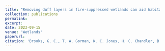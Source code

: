 ```yaml
---
title: "Removing duff layers in fire-suppressed wetlands can aid habitat restoration efforts"
collection: publications
permalink: 
excerpt:
date: 2023-09-15
venue: 'Wetlands'
paperurl: 
citation: 'Brooks, G. C., T. A. Gorman, K. C. Jones, H. C. Chandler, B. K. Rincon, M. A. Sission, J. Himes, and C. A. Haas. 2023. Removing duff layers in fire-suppressed wetlands can aid habitat restoration efforts. <i>Wetlands</i>'
---
```

